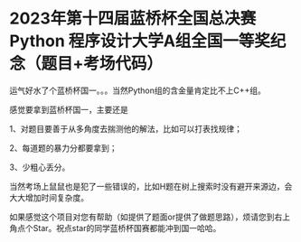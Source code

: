 # 2023年第十四届蓝桥杯全国总决赛 Python 程序设计大学A组全国一等奖纪念（题目+考场代码）

运气好水了个蓝桥杯国一。。。当然Python组的含金量肯定比不上C++组。

感觉要拿到蓝桥杯国一，主要还是

1、对题目要善于从多角度去揣测他的解法，比如可以打表找规律；

2、每道题的暴力分都要拿到；

3、少粗心丢分。

当然考场上鼠鼠也是犯了一些错误的，比如H题在树上搜索时没有避开来源边，会大大增加时间复杂度。

如果感觉这个项目对您有帮助（如提供了题面or提供了做题思路），烦请您到右上角点个Star。祝点star的同学蓝桥杯国赛都能冲到国一哈哈。

